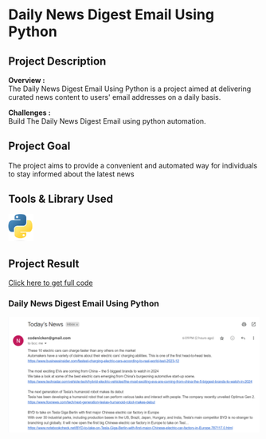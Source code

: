 # Daily News Digest Email Using Python

## Project Description

**Overview :**  
The Daily News Digest Email Using Python is a project aimed at delivering curated news content to users' email addresses on a daily basis.

**Challenges :**  
Build The Daily News Digest Email using python automation.

## Project Goal

The project aims to provide a convenient and automated way for individuals to stay informed about the latest news

## Tools & Library Used

[<img src="./image/python-logo-2.png" alt="python-logo" width="50"/>](https://www.python.org/) &nbsp;

## Project Result

[Click here to get full code](https://github.com/nickenshidqia/Daily_News_Digest_Email_Using_Python/blob/51eef84031e022cc4d20ba3d87eee0ce542885cd/main_portfolio.py)

### Daily News Digest Email Using Python

<img src="./image/news.png" alt="" width = "800"/>
